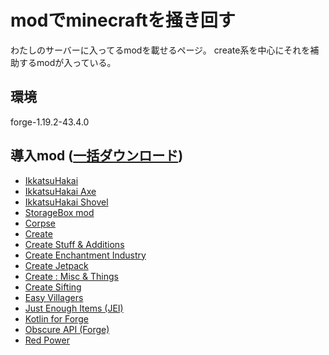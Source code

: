 # modでminecraftを掻き回す
わたしのサーバーに入ってるmodを載せるページ。
create系を中心にそれを補助するmodが入っている。

## 環境
forge-1.19.2-43.4.0

## 導入mod (<a href="導入mod.zip" download>一括ダウンロード</a>)
* [IkkatsuHakai](https://www.curseforge.com/minecraft/mc-mods/break-all-of-the-same-block-and-more)
* [IkkatsuHakai Axe](https://www.curseforge.com/minecraft/mc-mods/ikkatsuhakai-axe)
* [IkkatsuHakai Shovel](https://www.curseforge.com/minecraft/mc-mods/digall)
* [StorageBox mod](https://www.curseforge.com/minecraft/mc-mods/storagebox-mod)
* [Corpse](https://www.curseforge.com/minecraft/mc-mods/corpse)
* [Create](https://www.curseforge.com/minecraft/mc-mods/create)
* [Create Stuff & Additions](https://www.curseforge.com/minecraft/mc-mods/create-stuff-additions)
* [Create Enchantment Industry](https://www.curseforge.com/minecraft/mc-mods/create-enchantment-industry)
* [Create Jetpack](https://www.curseforge.com/minecraft/mc-mods/create-jetpack)
* [Create : Misc & Things](https://www.curseforge.com/minecraft/mc-mods/create-misc-and-things)
* [Create Sifting](https://www.curseforge.com/minecraft/mc-mods/create-sifting)
* [Easy Villagers](https://www.curseforge.com/minecraft/mc-mods/easy-villagers)
* [Just Enough Items (JEI)](https://www.curseforge.com/minecraft/mc-mods/jei)
* [Kotlin for Forge](https://www.curseforge.com/minecraft/mc-mods/kotlin-for-forge)
* [Obscure API (Forge)](https://www.curseforge.com/minecraft/mc-mods/obscure-api)
* [Red Power](https://www.curseforge.com/minecraft/mc-mods/red-power)
